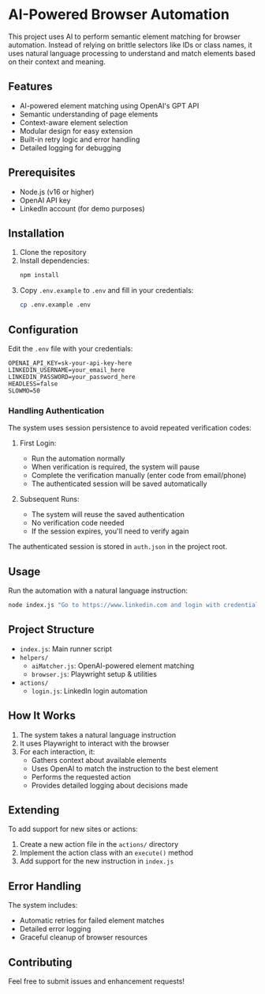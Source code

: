 # AI-Powered Browser Automation

This project uses AI to perform semantic element matching for browser automation. Instead of relying on brittle selectors like IDs or class names, it uses natural language processing to understand and match elements based on their context and meaning.

## Features

- AI-powered element matching using OpenAI's GPT API
- Semantic understanding of page elements
- Context-aware element selection
- Modular design for easy extension
- Built-in retry logic and error handling
- Detailed logging for debugging

## Prerequisites

- Node.js (v16 or higher)
- OpenAI API key
- LinkedIn account (for demo purposes)

## Installation

1. Clone the repository
2. Install dependencies:
   ```bash
   npm install
   ```
3. Copy `.env.example` to `.env` and fill in your credentials:
   ```bash
   cp .env.example .env
   ```

## Configuration

Edit the `.env` file with your credentials:

```env
OPENAI_API_KEY=sk-your-api-key-here
LINKEDIN_USERNAME=your_email_here
LINKEDIN_PASSWORD=your_password_here
HEADLESS=false
SLOWMO=50
```

### Handling Authentication

The system uses session persistence to avoid repeated verification codes:

1. First Login:
   - Run the automation normally
   - When verification is required, the system will pause
   - Complete the verification manually (enter code from email/phone)
   - The authenticated session will be saved automatically

2. Subsequent Runs:
   - The system will reuse the saved authentication
   - No verification code needed
   - If the session expires, you'll need to verify again

The authenticated session is stored in `auth.json` in the project root.

## Usage

Run the automation with a natural language instruction:

```bash
node index.js "Go to https://www.linkedin.com and login with credentials from .env"
```

## Project Structure

- `index.js`: Main runner script
- `helpers/`
  - `aiMatcher.js`: OpenAI-powered element matching
  - `browser.js`: Playwright setup & utilities
- `actions/`
  - `login.js`: LinkedIn login automation
  
## How It Works

1. The system takes a natural language instruction
2. It uses Playwright to interact with the browser
3. For each interaction, it:
   - Gathers context about available elements
   - Uses OpenAI to match the instruction to the best element
   - Performs the requested action
   - Provides detailed logging about decisions made

## Extending

To add support for new sites or actions:

1. Create a new action file in the `actions/` directory
2. Implement the action class with an `execute()` method
3. Add support for the new instruction in `index.js`

## Error Handling

The system includes:
- Automatic retries for failed element matches
- Detailed error logging
- Graceful cleanup of browser resources

## Contributing

Feel free to submit issues and enhancement requests!
